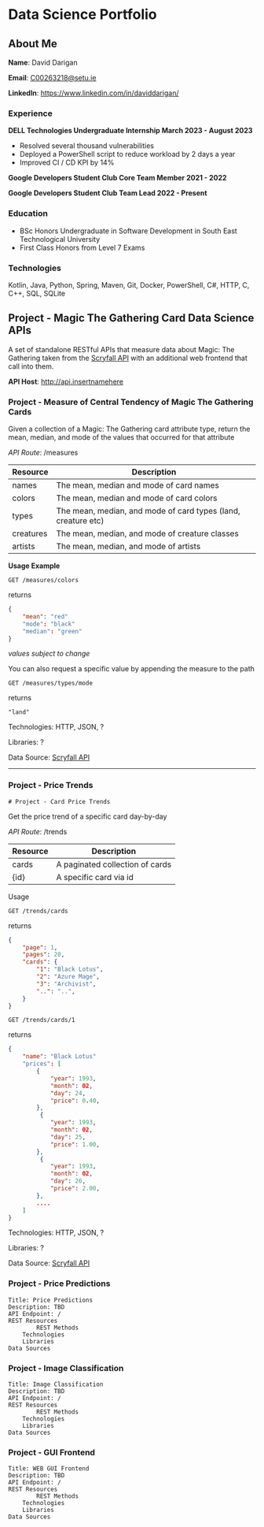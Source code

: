 # Data Science Portfolio

## About Me

__Name__: David Darigan

__Email__: C00263218@setu.ie

__LinkedIn__: https://www.linkedin.com/in/daviddarigan/

### Experience

__DELL Technologies Undergraduate Internship March 2023 - August 2023__
- Resolved several thousand vulnerabilities
- Deployed a PowerShell script to reduce workload by 2 days a year
- Improved CI / CD KPI by 14%

__Google Developers Student Club Core Team Member 2021 - 2022__

__Google Developers Student Club Team Lead 2022 - Present__

### Education

* BSc Honors Undergraduate in Software Development in South East Technological University
* First Class Honors from Level 7 Exams

### Technologies

Kotlin, Java, Python, Spring, Maven, Git, Docker, PowerShell, C#, HTTP, C, C++, SQL, SQLite

## Project - Magic The Gathering Card Data Science APIs

A set of standalone RESTful APIs that measure data about Magic: The Gathering taken from the [Scryfall API](https://scryfall.com/docs/api) with an 		additional web frontend that call into them.

__API Host__: http://api.insertnamehere

### Project - Measure of Central Tendency of Magic The Gathering Cards

Given a collection of a Magic: The Gathering card attribute type, return the mean, median, and mode of the values that occurred for that attribute

*API Route*: /measures 

| Resource 	| Description								|
|---------------|-----------------------------------------------------------------------|
| names    	| The mean, median and mode of card names				|
| colors   	| The mean, median and mode of card colors				|
| types    	| The mean, median, and mode of card types (land, creature etc)		|
| creatures	| The mean, median, and mode of creature classes			|
| artists	| The mean, median, and mode of artists					|

__Usage Example__

```http
GET /measures/colors
```

returns

```json
{
    "mean": "red"
    "mode": "black"
    "median": "green"
}
```
_values subject to change_

You can also request a specific value by appending the measure to the path

```http
GET /measures/types/mode
```

returns

```
"land"
```

Technologies: HTTP, JSON, ?

Libraries: ?

Data Source: [Scryfall API](https://api.scryfall.com)

_____________

### Project - Price Trends

	# Project - Card Price Trends

Get the price trend of a specific card day-by-day

*API Route*: /trends

| Resource | Description                     |
|----------|---------------------------------|
| cards    | A paginated collection of cards |
| {id}     | A specific card via id          |

Usage

```http
GET /trends/cards
```

returns

```json
{
    "page": 1,
    "pages": 20,
    "cards": {
        "1": "Black Lotus",
        "2": "Azure Mage",
        "3": "Archivist",
        "..": "..",
    }
}
```

```http
GET /trends/cards/1
```

returns

```json
{
    "name": "Black Lotus"
    "prices": [
        {
            "year": 1993,
            "month": 02,
            "day": 24,
            "price": 0.40,
        },
         {
            "year": 1993,
            "month": 02,
            "day": 25,
            "price": 1.00,
        },
         {
            "year": 1993,
            "month": 02,
            "day": 26,
            "price": 2.00,
        },
        ....
    ]
}
```

Technologies: HTTP, JSON, ?

Libraries: ?

Data Source: [Scryfall API](https://api.scryfall.com)


### Project - Price Predictions

	Title: Price Predictions
 	Description: TBD
  	API Endpoint: /
   	REST Resources
    		REST Methods
      	Technologies
       	Libraries
	Data Sources

### Project - Image Classification

	Title: Image Classification
 	Description: TBD
  	API Endpoint: /
   	REST Resources
    		REST Methods
      	Technologies
       	Libraries
	Data Sources

### Project - GUI Frontend

	Title: WEB GUI Frontend
 	Description: TBD
  	API Endpoint: /
   	REST Resources
    		REST Methods
      	Technologies
       	Libraries
	Data Sources

